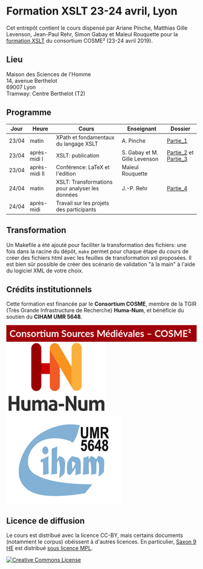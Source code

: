 # Formation XSLT 23-24 avril, Lyon

Cet entrepôt contient le cours dispensé par Ariane Pinche, Matthias Gille Levenson, Jean-Paul Rehr, Simon Gabay et Maïeul Rouquette pour la [formation XSLT](https://cosme.hypotheses.org/1117) du consortium COSME² (23-24 avril 2019).

## Lieu

Maison des Sciences de l'Homme\
14, avenue Berthelot\
69007 Lyon\
Tramway: Centre Berthelot (T2)

## Programme


| Jour | Heure | Cours | Enseignant | Dossier |
|---|---|---|---|---|
| 23/04 | matin | XPath et fondamentaux du langage XSLT | A. Pinche | [Partie_1](https://github.com/gabays/Cours_COSME_2019/tree/master/Xpath_FondamentauxXSLT) |
| 23/04 | après-midi I | XSLT: publication | S. Gabay et M. Gille Levenson | [Partie_2](https://github.com/gabays/Cours_COSME_2019/tree/master/Partie_2) et  [Partie_3](https://github.com/gabays/Cours_COSME_2019/tree/master/Partie_3) |
| 23/04 | après-midi II | Conférence: LaTeX et l'édition | Maïeul Rouquette | |
| 24/04 | matin | XSLT: Transformations pour analyser les données | J.-P. Rehr | [Partie_4](https://github.com/gabays/Cours_COSME_2019/tree/master/Partie_4_trans_donnees/) |
| 24/04 | après-midi | Travail sur les projets des participants |  |

## Transformation

Un Makefile a été ajouté pour faciliter la transformation des fichiers: une fois dans la racine du dépôt, ``make`` permet pour chaque étape du cours de créer des fichiers html avec les feuilles de transformation xsl proposées. Il est bien sûr possible de créer des scénario de validation "à la main" à l'aide du logiciel XML de votre choix.

## Crédits institutionnels

Cette formation est financée par le **Consortium COSME**, membre de la TGIR (Très Grande Infrastructure de Recherche) **Huma-Num**, et bénéficie du soutien du **CIHAM UMR 5648**. 

![alt text](img/cosme.png)
![alt text](img/huma-num.png)
![alt text](img/ciham.png)

## Licence de diffusion

Le cours est distribué avec la licence CC-BY, mais certains documents (notamment le corpus) obéissent à d'autres licences. En particulier, [Saxon 9 HE](http://saxon.sourceforge.net/#F9.9HE) est distribué  [sous licence MPL](https://www.mozilla.org/en-US/MPL/2.0/).



<a rel="license" href="https://creativecommons.org/licenses/by/2.0"><img alt="Creative Commons License" style="border-width:0" src="https://i.creativecommons.org/l/by/2.0/88x31.png" /></a><br />
